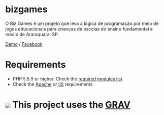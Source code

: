 # bizgames
O Biz Games é um projeto que leva a lógica de programação por meio de jogos educacionais para crianças de escolas do ensino fundamental e médio de Araraquara, SP.

[Demo](http://www.bizgames.com.br/) / [Facebook](https://www.facebook.com/bizgamesitec/)

# Requirements
- PHP 5.5.9 or higher. Check the [required modules list](https://learn.getgrav.org/basics/requirements#php-requirements)
- Check the [Apache](https://learn.getgrav.org/basics/requirements#apache-requirements) or [IIS](https://learn.getgrav.org/basics/requirements#iis-requirements) requirements

# ![](https://avatars1.githubusercontent.com/u/8237355?v=2&s=20) This project uses the [GRAV](https://github.com/getgrav/grav)
